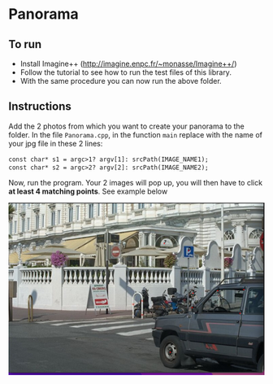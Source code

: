 # Panorama

## To run

- Install Imagine++ (http://imagine.enpc.fr/~monasse/Imagine++/)
- Follow the tutorial to see how to run the test files of this library.
- With the same procedure you can now run the above folder.

## Instructions

Add the 2 photos from which you want to create your panorama to the folder. In the file `Panorama.cpp`, in the function `main` replace with the name of your jpg file in these 2 lines:
```
const char* s1 = argc>1? argv[1]: srcPath(IMAGE_NAME1);
const char* s2 = argc>2? argv[2]: srcPath(IMAGE_NAME2);
```

Now, run the program. Your 2 images will pop up, you will then have to click **at least 4 matching points**. See example below

![This is an image](/Panorama_Initial/figures/image1_selection.png)
